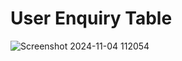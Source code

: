 # User Enquiry Table
 
![Screenshot 2024-11-04 112054](https://github.com/user-attachments/assets/2b230e0c-7ad1-4802-9b62-ea17b084fd95)
